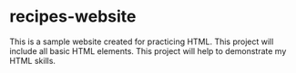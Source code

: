 # recipes-website
This is a sample website created for practicing HTML. This project will include all basic HTML elements. This project will help to demonstrate my HTML skills.
